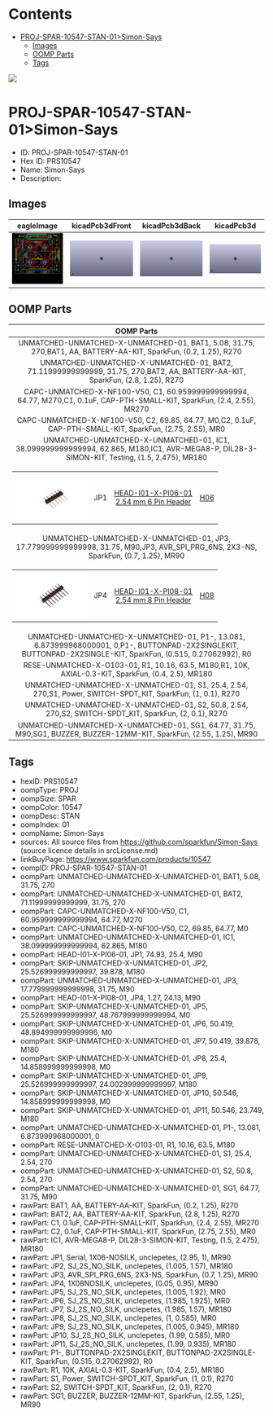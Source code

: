 



Contents
========

* [PROJ-SPAR-10547-STAN-01>Simon-Says](#proj-spar-10547-stan-01simon-says)
	* [Images](#images)
	* [OOMP Parts](#oomp-parts)
	* [Tags](#tags)
  
![][im]
# PROJ-SPAR-10547-STAN-01>Simon-Says

- ID: PROJ-SPAR-10547-STAN-01
- Hex ID: PRS10547
- Name: Simon-Says
- Description: 

## Images
  
  

|eagleImage|kicadPcb3dFront|kicadPcb3dBack|kicadPcb3d|
| :---: | :---: | :---: | :---: |
|[![eagleImage](eagleImage_140.png)](eagleImage_600.png)|[![kicadPcb3dFront](kicadPcb3dFront_140.png)](kicadPcb3dFront_600.png)|[![kicadPcb3dBack](kicadPcb3dBack_140.png)](kicadPcb3dBack_600.png)|[![kicadPcb3d](kicadPcb3d_140.png)](kicadPcb3d_600.png)|

## OOMP Parts
  

|OOMP Parts|
| :---: |
|UNMATCHED-UNMATCHED-X-UNMATCHED-01, BAT1, 5.08, 31.75, 270,BAT1, AA, BATTERY-AA-KIT, SparkFun, (0.2, 1.25), R270|
|UNMATCHED-UNMATCHED-X-UNMATCHED-01, BAT2, 71.11999999999999, 31.75, 270,BAT2, AA, BATTERY-AA-KIT, SparkFun, (2.8, 1.25), R270|
|CAPC-UNMATCHED-X-NF100-V50, C1, 60.959999999999994, 64.77, M270,C1, 0.1uF, CAP-PTH-SMALL-KIT, SparkFun, (2.4, 2.55), MR270|
|CAPC-UNMATCHED-X-NF100-V50, C2, 69.85, 64.77, M0,C2, 0.1uF, CAP-PTH-SMALL-KIT, SparkFun, (2.75, 2.55), MR0|
|UNMATCHED-UNMATCHED-X-UNMATCHED-01, IC1, 38.099999999999994, 62.865, M180,IC1, AVR-MEGA8-P, DIL28-3-SIMON-KIT, Testing, (1.5, 2.475), MR180|
|<table><tr><td>![HEAD-I01-X-PI06-01](https://raw.githubusercontent.com/oomlout/oomlout_OOMP_parts/main/HEAD-I01-X-PI06-01/image_140.jpg)</td><td> JP1</td><td>[HEAD-I01-X-PI06-01<br>2.54 mm 6 Pin Header](https://github.com/oomlout/oomlout_OOMP_parts/tree/main/HEAD-I01-X-PI06-01/)</td><td>[H06](https://github.com/oomlout/oomlout_OOMP_parts/tree/main/HEAD-I01-X-PI06-01/)</td></tr></table>|
|UNMATCHED-UNMATCHED-X-UNMATCHED-01, JP3, 17.779999999999998, 31.75, M90,JP3, AVR_SPI_PRG_6NS, 2X3-NS, SparkFun, (0.7, 1.25), MR90|
|<table><tr><td>![HEAD-I01-X-PI08-01](https://raw.githubusercontent.com/oomlout/oomlout_OOMP_parts/main/HEAD-I01-X-PI08-01/image_140.jpg)</td><td> JP4</td><td>[HEAD-I01-X-PI08-01<br>2.54 mm 8 Pin Header](https://github.com/oomlout/oomlout_OOMP_parts/tree/main/HEAD-I01-X-PI08-01/)</td><td>[H08](https://github.com/oomlout/oomlout_OOMP_parts/tree/main/HEAD-I01-X-PI08-01/)</td></tr></table>|
|UNMATCHED-UNMATCHED-X-UNMATCHED-01, P1-, 13.081, 6.873999968000001, 0,P1-, BUTTONPAD-2X2SINGLEKIT, BUTTONPAD-2X2SINGLE-KIT, SparkFun, (0.515, 0.27062992), R0|
|RESE-UNMATCHED-X-O103-01, R1, 10.16, 63.5, M180,R1, 10K, AXIAL-0.3-KIT, SparkFun, (0.4, 2.5), MR180|
|UNMATCHED-UNMATCHED-X-UNMATCHED-01, S1, 25.4, 2.54, 270,S1, Power, SWITCH-SPDT_KIT, SparkFun, (1, 0.1), R270|
|UNMATCHED-UNMATCHED-X-UNMATCHED-01, S2, 50.8, 2.54, 270,S2, SWITCH-SPDT_KIT, SparkFun, (2, 0.1), R270|
|UNMATCHED-UNMATCHED-X-UNMATCHED-01, SG1, 64.77, 31.75, M90,SG1, BUZZER, BUZZER-12MM-KIT, SparkFun, (2.55, 1.25), MR90|

## Tags

- hexID: PRS10547
- oompType: PROJ
- oompSize: SPAR
- oompColor: 10547
- oompDesc: STAN
- oompIndex: 01
- oompName: Simon-Says
- sources: All source files from https://github.com/sparkfun/Simon-Says (source licence details in srcLicense.md)
- linkBuyPage: https://www.sparkfun.com/products/10547
- oompID: PROJ-SPAR-10547-STAN-01
- oompPart: UNMATCHED-UNMATCHED-X-UNMATCHED-01, BAT1, 5.08, 31.75, 270
- oompPart: UNMATCHED-UNMATCHED-X-UNMATCHED-01, BAT2, 71.11999999999999, 31.75, 270
- oompPart: CAPC-UNMATCHED-X-NF100-V50, C1, 60.959999999999994, 64.77, M270
- oompPart: CAPC-UNMATCHED-X-NF100-V50, C2, 69.85, 64.77, M0
- oompPart: UNMATCHED-UNMATCHED-X-UNMATCHED-01, IC1, 38.099999999999994, 62.865, M180
- oompPart: HEAD-I01-X-PI06-01, JP1, 74.93, 25.4, M90
- oompPart: SKIP-UNMATCHED-X-UNMATCHED-01, JP2, 25.526999999999997, 39.878, M180
- oompPart: UNMATCHED-UNMATCHED-X-UNMATCHED-01, JP3, 17.779999999999998, 31.75, M90
- oompPart: HEAD-I01-X-PI08-01, JP4, 1.27, 24.13, M90
- oompPart: SKIP-UNMATCHED-X-UNMATCHED-01, JP5, 25.526999999999997, 48.767999999999994, M0
- oompPart: SKIP-UNMATCHED-X-UNMATCHED-01, JP6, 50.419, 48.894999999999996, M0
- oompPart: SKIP-UNMATCHED-X-UNMATCHED-01, JP7, 50.419, 39.878, M180
- oompPart: SKIP-UNMATCHED-X-UNMATCHED-01, JP8, 25.4, 14.858999999999998, M0
- oompPart: SKIP-UNMATCHED-X-UNMATCHED-01, JP9, 25.526999999999997, 24.002999999999997, M180
- oompPart: SKIP-UNMATCHED-X-UNMATCHED-01, JP10, 50.546, 14.858999999999998, M0
- oompPart: SKIP-UNMATCHED-X-UNMATCHED-01, JP11, 50.546, 23.749, M180
- oompPart: UNMATCHED-UNMATCHED-X-UNMATCHED-01, P1-, 13.081, 6.873999968000001, 0
- oompPart: RESE-UNMATCHED-X-O103-01, R1, 10.16, 63.5, M180
- oompPart: UNMATCHED-UNMATCHED-X-UNMATCHED-01, S1, 25.4, 2.54, 270
- oompPart: UNMATCHED-UNMATCHED-X-UNMATCHED-01, S2, 50.8, 2.54, 270
- oompPart: UNMATCHED-UNMATCHED-X-UNMATCHED-01, SG1, 64.77, 31.75, M90
- rawPart: BAT1, AA, BATTERY-AA-KIT, SparkFun, (0.2, 1.25), R270
- rawPart: BAT2, AA, BATTERY-AA-KIT, SparkFun, (2.8, 1.25), R270
- rawPart: C1, 0.1uF, CAP-PTH-SMALL-KIT, SparkFun, (2.4, 2.55), MR270
- rawPart: C2, 0.1uF, CAP-PTH-SMALL-KIT, SparkFun, (2.75, 2.55), MR0
- rawPart: IC1, AVR-MEGA8-P, DIL28-3-SIMON-KIT, Testing, (1.5, 2.475), MR180
- rawPart: JP1, Serial, 1X06-NOSILK, unclepetes, (2.95, 1), MR90
- rawPart: JP2, SJ_2S_NO_SILK, unclepetes, (1.005, 1.57), MR180
- rawPart: JP3, AVR_SPI_PRG_6NS, 2X3-NS, SparkFun, (0.7, 1.25), MR90
- rawPart: JP4, 1X08NOSILK, unclepetes, (0.05, 0.95), MR90
- rawPart: JP5, SJ_2S_NO_SILK, unclepetes, (1.005, 1.92), MR0
- rawPart: JP6, SJ_2S_NO_SILK, unclepetes, (1.985, 1.925), MR0
- rawPart: JP7, SJ_2S_NO_SILK, unclepetes, (1.985, 1.57), MR180
- rawPart: JP8, SJ_2S_NO_SILK, unclepetes, (1, 0.585), MR0
- rawPart: JP9, SJ_2S_NO_SILK, unclepetes, (1.005, 0.945), MR180
- rawPart: JP10, SJ_2S_NO_SILK, unclepetes, (1.99, 0.585), MR0
- rawPart: JP11, SJ_2S_NO_SILK, unclepetes, (1.99, 0.935), MR180
- rawPart: P1-, BUTTONPAD-2X2SINGLEKIT, BUTTONPAD-2X2SINGLE-KIT, SparkFun, (0.515, 0.27062992), R0
- rawPart: R1, 10K, AXIAL-0.3-KIT, SparkFun, (0.4, 2.5), MR180
- rawPart: S1, Power, SWITCH-SPDT_KIT, SparkFun, (1, 0.1), R270
- rawPart: S2, SWITCH-SPDT_KIT, SparkFun, (2, 0.1), R270
- rawPart: SG1, BUZZER, BUZZER-12MM-KIT, SparkFun, (2.55, 1.25), MR90



[im]: kicadPcb3d_450.png
